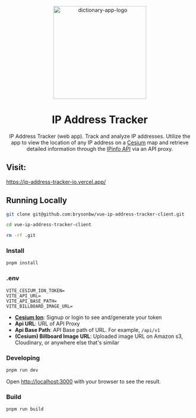<div align="center">
  <img height="250x" alt="dictionary-app-logo" src="https://res.cloudinary.com/ddlhtsgmp/image/upload/v1723136254/ip_address_tracker_logo.png" />

<br />
  <h1>IP Address Tracker</h1>

IP Address Tracker (web app). Track and analyze IP addresses. Utilize the app to view the location of any IP address on a [Cesium](https://cesium.com/platform/cesiumjs/) map and retrieve detailed information through the [IPinfo API](https://ipinfo.io/) via an API proxy.

</div>

## Visit:
https://ip-address-tracker-io.vercel.app/

## Running Locally

```bash
git clone git@github.com:brysonbw/vue-ip-address-tracker-client.git
```

```bash
cd vue-ip-address-tracker-client
```

```bash
rm -rf .git
```

### Install

```bash
pnpm install
```

### .env

```text
VITE_CESIUM_ION_TOKEN=
VITE_API_URL=
VITE_API_BASE_PATH=
VITE_BILLBOARD_IMAGE_URL=
```

- **[Cesium Ion](https://ion.cesium.com/)**: Signup or login to see and/generate your token
- **Api URL**: URL of API Proxy
- **Api Base Path**: API Base path of URL. For example, `/api/v1`
- **(Cesium) Billboard Image URL**: Uploaded image URL on Amazon s3, Cloudinary, or anywhere else that's similar

### Developing

```bash
pnpm run dev
```

Open [http://localhost:3000](http://localhost:3000) with your browser to see the result.

### Build

```bash
pnpm run build
```